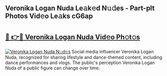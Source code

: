 ## Veronika Logan Nuda Le𝚊k𝚎d N𝚞𝚍es - Part-plt Photos Vid𝚎o Le𝚊ks cG6ap

# <h2><a href="http://fbeqm00.evod.top/?m=Veronika+Logan+Nuda">🔗 👉🔴 Veronika Logan Nuda Vid𝚎o Ph𝚘t𝚘s</a></h2>

[![Veronika Logan Nuda N𝚞d𝚎s](https://i.imgur.com/8V9OHl7.gif)](http://fbeqm00.evod.top/?m=Veronika+Logan+Nuda)
Social media influencer Veronika Logan Nuda, recognized for sharing lifestyle and dance-themed content, including dance performances and vlogs. The public's perception Veronika Logan Nuda of a public figure can change over time. 

